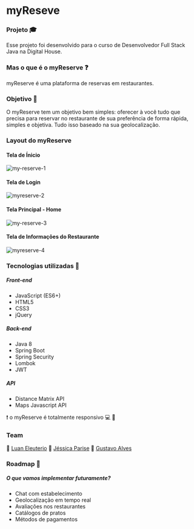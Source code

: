 # myReseve
### Projeto :mortar_board:
Esse projeto foi desenvolvido para o curso de Desenvolvedor Full Stack Java na Digital House.

### Mas o que é o myReserve :question:
myReserve é uma plataforma de reservas em restaurantes. 

### Objetivo :eyes:
 O myReserve tem um objetivo bem simples: oferecer à você tudo que precisa para reservar no restaurante de sua preferência de forma rápida, simples e objetiva. Tudo isso baseado na sua geolocalização.
 
### Layout do myReserve
#### Tela de Ínicio
![my-reserve-1](https://user-images.githubusercontent.com/37514449/107691644-79d1a080-6c8a-11eb-9fa2-63d4279f076d.png)
#### Tela de Login
![myreserve-2](https://user-images.githubusercontent.com/37514449/107691682-848c3580-6c8a-11eb-882d-82b1360948dc.png)
#### Tela Principal - Home
![my-reserve-3](https://user-images.githubusercontent.com/37514449/107691703-8b1aad00-6c8a-11eb-8d68-69230f2e2d7d.png)
#### Tela de Informações do Restaurante
![myreserve-4](https://user-images.githubusercontent.com/37514449/107691718-9241bb00-6c8a-11eb-9da4-36c0a593956a.png)
 
 ### Tecnologias utilizadas  :hammer:
 
 ##### Front-end
 * JavaScript (ES6+)
 * HTML5
 * CSS3
 * jQuery
 
 
 ##### Back-end
 * Java 8
 * Spring Boot
 * Spring Security
 * Lombok
 * JWT
 
 
 ##### API 
 * Distance Matrix API
 * Maps Javascript API
 
 :heavy_exclamation_mark: o myReserve é totalmente responsivo :computer: :iphone:
 ### Team
:man:  [Luan Eleuterio](https://github.com/LuanEleuterio/)
:woman:  [Jéssica Parise](https://github.com/Jessica-Parise)
:man:  [Gustavo Alves](https://github.com/Ellisys)

### Roadmap :dart:
##### O que vamos implementar futuramente?

* Chat com estabelecimento
* Geolocalização em tempo real
* Avaliações nos restaurantes
* Catálogos de pratos
* Métodos de pagamentos

